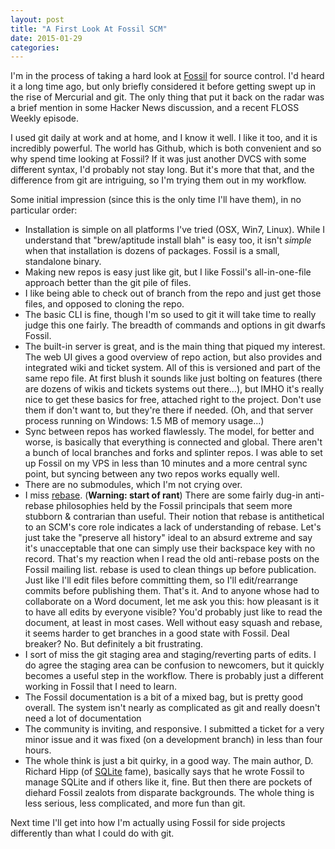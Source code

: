 ```yaml
---
layout: post
title: "A First Look At Fossil SCM"
date: 2015-01-29
categories:
---
```

I'm in the process of taking a hard look at [Fossil](http://http://www.fossil-scm.org/) for source control. I'd heard
it a long time ago, but only briefly considered it before getting swept up in the
rise of Mercurial and git. The only thing that put it back on the radar was a 
brief mention in some Hacker News discussion, and a recent FLOSS Weekly
episode.

I used git daily at work and at home, and I know it well. I like it too, and it is incredibly powerful.  The world has Github, which is both convenient and
so why spend time looking at Fossil? If it was just another DVCS with some
different syntax, I'd probably not stay long. But it's more that that, and the 
difference from git are intriguing, so I'm trying them out in my workflow.

Some initial impression (since this is the only time I'll have them), in no
particular order:

- Installation is simple on all platforms I've tried (OSX, Win7, Linux).  While I understand that "brew/aptitude install blah" is easy too, it isn't _simple_ when
that installation is dozens of packages. Fossil is a small, standalone
binary.
- Making new repos is easy just like git, but I like Fossil's all-in-one-file approach better than the git pile of files.
- I like being able to check out of branch from the repo and just get those files,
and opposed to cloning the repo.
- The basic CLI is fine, though I'm so used to git it will take time to really judge this one fairly. The breadth of commands and options in git dwarfs Fossil.
- The built-in server is great, and is the main thing that piqued my interest. The web UI gives a good overview of repo action, but also provides and integrated wiki and ticket system. All of this is versioned and part of the same repo file. At first blush it sounds like just bolting on features (there are dozens of wikis and tickets systems out there...), but IMHO it's really nice to get these basics for free, attached right to the project. Don't use them if don't want to, but they're there if needed.  (Oh, and that server process running on Windows: 1.5 MB of memory usage...)
- Sync between repos has worked flawlessly. The model, for better and worse, is
basically that everything is connected and global. There aren't a bunch of local
branches and forks and splinter repos.  I was able to set up Fossil on my VPS
in less than 10 minutes and a more central sync point, but syncing between
any two repos works equally well.
- There are no submodules, which I'm not crying over.
- I miss [rebase](https://www.kernel.org/pub/software/scm/git/docs/git-rebase.html). (**Warning: start of rant**) There are some fairly dug-in anti-rebase philosophies held by the
Fossil principals that seem more stubborn & contrarian than useful. Their notion
that rebase is antithetical to an SCM's core role indicates a lack of understanding
of rebase. Let's just take the "preserve all history" ideal to an absurd extreme and
say it's unacceptable that one can simply use their backspace key with no record. That's my reaction when I read the old anti-rebase posts on the Fossil mailing list.
rebase is used to clean things up before publication.  Just like I'll edit files before
committing them, so I'll edit/rearrange commits before publishing them. That's it.
And to anyone whose had to collaborate on a Word document, let me ask you
this: how pleasant is it to have all edits by everyone visible? You'd probably just
like to read the document, at least in most cases. Well without easy squash and
rebase, it seems harder to get branches in a good state with Fossil. Deal breaker? No. But definitely a bit frustrating.
- I sort of miss the git staging area and staging/reverting parts of edits. I do agree
the staging area can be confusion to newcomers, but it quickly becomes a 
useful step in the workflow. There is probably just a different working in Fossil
that I need to learn.
- The Fossil documentation is a bit of a mixed bag, but is pretty good overall.
The system isn't nearly as complicated as git and really doesn't need a lot of
documentation
- The community is inviting, and responsive. I submitted a 
ticket for a very minor issue and it was fixed (on a development branch) in 
less than four hours.
- The whole think is just a bit quirky, in a good way. The main author, D. Richard
Hipp (of [SQLite](http://www.sqlite.org/) fame), basically says that he wrote Fossil to manage SQLite and if others like it, fine. But then there are pockets of diehard Fossil zealots from
disparate backgrounds. The whole thing is less serious, less complicated, and
more fun than git.

Next time I'll get into how I'm actually using Fossil for side projects differently
than what I could do with git.
